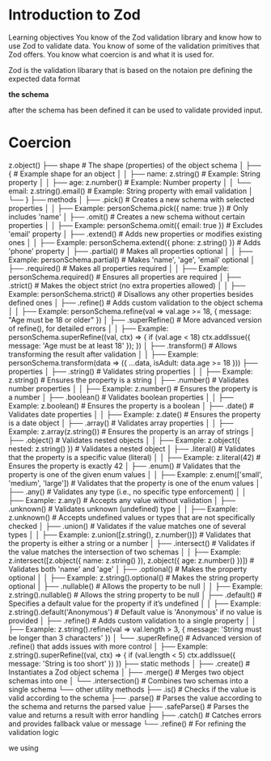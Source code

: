 # Introduction to Zod

Learning objectives
You know of the Zod validation library and know how to use Zod to validate data.
You know of some of the validation primitives that Zod offers.
You know what coercion is and what it is used for.


Zod is the validation libarary that is based on the notaion pre defining the expected data format 

**the schema**

after the schema has been defined it can be used to validate provided input.



# Coercion


z.object()
├── shape                           # The shape (properties) of the object schema
│   ├── {                         # Example shape for an object
│   │   ├── name: z.string()       # Example: String property
│   │   ├── age: z.number()        # Example: Number property
│   │   └── email: z.string().email()  # Example: String property with email validation
│   └── }
├── methods
│   ├── .pick()                    # Creates a new schema with selected properties
│   │   ├── Example: personSchema.pick({ name: true })  # Only includes 'name'
│   ├── .omit()                    # Creates a new schema without certain properties
│   │   ├── Example: personSchema.omit({ email: true })  # Excludes 'email' property
│   ├── .extend()                  # Adds new properties or modifies existing ones
│   │   ├── Example: personSchema.extend({ phone: z.string() })  # Adds 'phone' property
│   ├── .partial()                 # Makes all properties optional
│   │   ├── Example: personSchema.partial()  # Makes 'name', 'age', 'email' optional
│   ├── .required()                # Makes all properties required
│   │   ├── Example: personSchema.required()  # Ensures all properties are required
│   ├── .strict()                  # Makes the object strict (no extra properties allowed)
│   │   ├── Example: personSchema.strict()  # Disallows any other properties besides defined ones
│   ├── .refine()                  # Adds custom validation to the object schema
│   │   ├── Example: personSchema.refine(val => val.age >= 18, { message: "Age must be 18 or older" })
│   ├── .superRefine()             # More advanced version of refine(), for detailed errors
│   │   ├── Example: personSchema.superRefine((val, ctx) => { if (val.age < 18) ctx.addIssue({ message: 'Age must be at least 18' }); })
│   ├── .transform()               # Allows transforming the result after validation
│   │   ├── Example: personSchema.transform(data => ({ ...data, isAdult: data.age >= 18 }))
├── properties
│   ├── .string()                  # Validates string properties
│   │   ├── Example: z.string()    # Ensures the property is a string
│   ├── .number()                  # Validates number properties
│   │   ├── Example: z.number()    # Ensures the property is a number
│   ├── .boolean()                 # Validates boolean properties
│   │   ├── Example: z.boolean()   # Ensures the property is a boolean
│   ├── .date()                    # Validates date properties
│   │   ├── Example: z.date()      # Ensures the property is a date object
│   ├── .array()                   # Validates array properties
│   │   ├── Example: z.array(z.string())  # Ensures the property is an array of strings
│   ├── .object()                  # Validates nested objects
│   │   ├── Example: z.object({ nested: z.string() })  # Validates a nested object
│   ├── .literal()                 # Validates that the property is a specific value (literal)
│   │   ├── Example: z.literal(42)  # Ensures the property is exactly 42
│   ├── .enum()                    # Validates that the property is one of the given enum values
│   │   ├── Example: z.enum(['small', 'medium', 'large'])  # Validates that the property is one of the enum values
│   ├── .any()                     # Validates any type (i.e., no specific type enforcement)
│   │   ├── Example: z.any()       # Accepts any value without validation
│   ├── .unknown()                 # Validates unknown (undefined) type
│   │   ├── Example: z.unknown()   # Accepts undefined values or types that are not specifically checked
│   ├── .union()                   # Validates if the value matches one of several types
│   │   ├── Example: z.union([z.string(), z.number()])  # Validates that the property is either a string or a number
│   ├── .intersect()               # Validates if the value matches the intersection of two schemas
│   │   ├── Example: z.intersect([z.object({ name: z.string() }), z.object({ age: z.number() })])  # Validates both 'name' and 'age'
│   ├── .optional()                # Makes the property optional
│   │   ├── Example: z.string().optional()  # Makes the string property optional
│   ├── .nullable()                # Allows the property to be null
│   │   ├── Example: z.string().nullable()  # Allows the string property to be null
│   ├── .default()                 # Specifies a default value for the property if it’s undefined
│   │   ├── Example: z.string().default('Anonymous')  # Default value is 'Anonymous' if no value is provided
│   ├── .refine()                  # Adds custom validation to a single property
│   │   ├── Example: z.string().refine(val => val.length > 3, { message: 'String must be longer than 3 characters' })
│   └── .superRefine()             # Advanced version of .refine() that adds issues with more control
│       ├── Example: z.string().superRefine((val, ctx) => { if (val.length < 5) ctx.addIssue({ message: 'String is too short' }) })
├── static methods
│   ├── .create()                  # Instantiates a Zod object schema
│   ├── .merge()                   # Merges two object schemas into one
│   └── .intersection()             # Combines two schemas into a single schema
└── other utility methods
    ├── .is()                       # Checks if the value is valid according to the schema
    ├── .parse()                    # Parses the value according to the schema and returns the parsed value
    ├── .safeParse()                # Parses the value and returns a result with error handling
    ├── .catch()                    # Catches errors and provides fallback value or message
    └── .refine()                   # For refining the validation logic


we using 